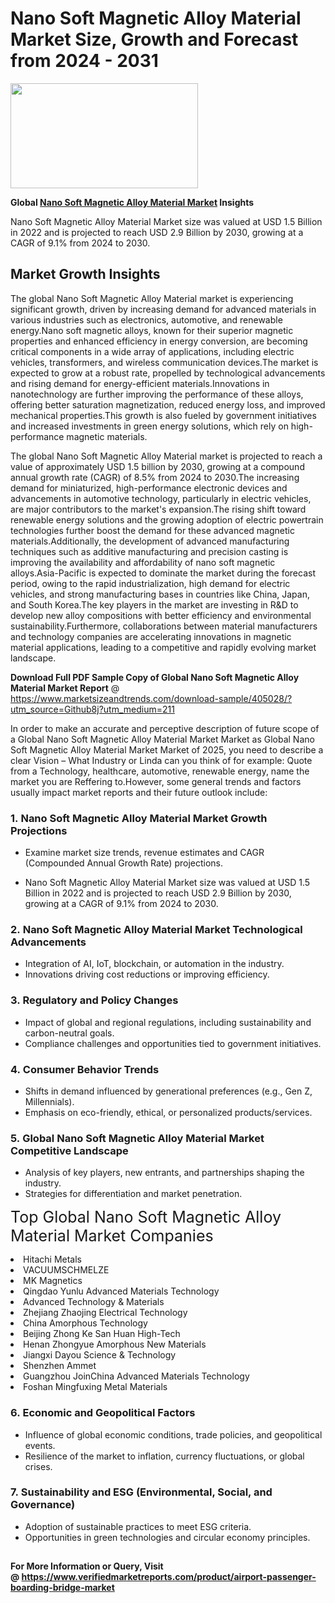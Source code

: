<H1>Nano Soft Magnetic Alloy Material Market Size, Growth and Forecast from 2024 - 2031</H1><img class="aligncenter size-medium wp-image-584254" src="https://thirdeyenews.in/wp-content/uploads/2024/09/Global-Market-Research-300x168.jpeg" alt="" width="300" height="168" /><p><strong>Global&nbsp;<a href="https://www.marketsizeandtrends.com/download-sample/405028/?utm_source=Github8j?utm_medium=211">Nano Soft Magnetic Alloy Material Market</a> Insights</strong></p><p>Nano Soft Magnetic Alloy Material Market size was valued at USD 1.5 Billion in 2022 and is projected to reach USD 2.9 Billion by 2030, growing at a CAGR of 9.1% from 2024 to 2030.</p><p><h2>Market Growth Insights</h2> The global Nano Soft Magnetic Alloy Material market is experiencing significant growth, driven by increasing demand for advanced materials in various industries such as electronics, automotive, and renewable energy.Nano soft magnetic alloys, known for their superior magnetic properties and enhanced efficiency in energy conversion, are becoming critical components in a wide array of applications, including electric vehicles, transformers, and wireless communication devices.The market is expected to grow at a robust rate, propelled by technological advancements and rising demand for energy-efficient materials.Innovations in nanotechnology are further improving the performance of these alloys, offering better saturation magnetization, reduced energy loss, and improved mechanical properties.This growth is also fueled by government initiatives and increased investments in green energy solutions, which rely on high-performance magnetic materials.<p>The global Nano Soft Magnetic Alloy Material market is projected to reach a value of approximately USD 1.5 billion by 2030, growing at a compound annual growth rate (CAGR) of 8.5% from 2024 to 2030.The increasing demand for miniaturized, high-performance electronic devices and advancements in automotive technology, particularly in electric vehicles, are major contributors to the market's expansion.The rising shift toward renewable energy solutions and the growing adoption of electric powertrain technologies further boost the demand for these advanced magnetic materials.Additionally, the development of advanced manufacturing techniques such as additive manufacturing and precision casting is improving the availability and affordability of nano soft magnetic alloys.Asia-Pacific is expected to dominate the market during the forecast period, owing to the rapid industrialization, high demand for electric vehicles, and strong manufacturing bases in countries like China, Japan, and South Korea.The key players in the market are investing in R&D to develop new alloy compositions with better efficiency and environmental sustainability.Furthermore, collaborations between material manufacturers and technology companies are accelerating innovations in magnetic material applications, leading to a competitive and rapidly evolving market landscape.<p><span class=""><strong>Download Full PDF Sample Copy of Global Nano Soft Magnetic Alloy Material Market Report</strong> @ <a href="https://www.marketsizeandtrends.com/download-sample/405028/?utm_source=Github8j?utm_medium=211" target="_blank">https://www.marketsizeandtrends.com/download-sample/405028/?utm_source=Github8j?utm_medium=211</a></span></p><p>In order to make an accurate and perceptive description of future scope of a Global&nbsp;Nano Soft Magnetic Alloy Material Market Market as Global&nbsp;Nano Soft Magnetic Alloy Material Market Market of 2025, you need to describe a clear Vision &ndash; What Industry or Linda can you think of for example: Quote from a Technology, healthcare, automotive, renewable energy, name the market you are Reffering to.However, some general trends and factors usually impact market reports and their future outlook include:</p><h3>1.&nbsp;<strong>Nano Soft Magnetic Alloy Material Market Growth Projections</strong></h3><ul><li>Examine market size trends, revenue estimates and CAGR (Compounded Annual Growth Rate) projections.</li><li><p>Nano Soft Magnetic Alloy Material Market size was valued at USD 1.5 Billion in 2022 and is projected to reach USD 2.9 Billion by 2030, growing at a CAGR of 9.1% from 2024 to 2030.</p></li></ul><h3>2.&nbsp;<strong>Nano Soft Magnetic Alloy Material Market Technological Advancements</strong></h3><ul><li>Integration of AI, IoT, blockchain, or automation in the industry.</li><li>Innovations driving cost reductions or improving efficiency.</li></ul><h3>3.&nbsp;<strong>Regulatory and Policy Changes</strong></h3><ul><li>Impact of global and regional regulations, including sustainability and carbon-neutral goals.</li><li>Compliance challenges and opportunities tied to government initiatives.</li></ul><h3>4.&nbsp;<strong>Consumer Behavior Trends</strong></h3><ul><li>Shifts in demand influenced by generational preferences (e.g., Gen Z, Millennials).</li><li>Emphasis on eco-friendly, ethical, or personalized products/services.</li></ul><h3>5.&nbsp;<strong>Global Nano Soft Magnetic Alloy Material Market Competitive Landscape</strong></h3><ul><li>Analysis of key players, new entrants, and partnerships shaping the industry.</li><li>Strategies for differentiation and market penetration.</li></ul><p data-pm-slice="1 1 []"><span style="color: inherit; font-family: inherit; font-size: 25px;">Top Global Nano Soft Magnetic Alloy Material Market Companies</span></p><div class="" data-test-id=""><p><li>Hitachi Metals</li><li> VACUUMSCHMELZE</li><li> MK Magnetics</li><li> Qingdao Yunlu Advanced Materials Technology</li><li> Advanced Technology & Materials</li><li> Zhejiang Zhaojing Electrical Technology</li><li> China Amorphous Technology</li><li> Beijing Zhong Ke San Huan High-Tech</li><li> Henan Zhongyue Amorphous New Materials</li><li> Jiangxi Dayou Science & Technology</li><li> Shenzhen Ammet</li><li> Guangzhou JoinChina Advanced Materials Technology</li><li> Foshan Mingfuxing Metal Materials</li></p></div><h3>6.&nbsp;<strong>Economic and Geopolitical Factors</strong></h3><ul><li>Influence of global economic conditions, trade policies, and geopolitical events.</li><li>Resilience of the market to inflation, currency fluctuations, or global crises.</li></ul><h3>7.&nbsp;<strong>Sustainability and ESG (Environmental, Social, and Governance)</strong></h3><ul><li>Adoption of sustainable practices to meet ESG criteria.</li><li>Opportunities in green technologies and circular economy principles.</li></ul><h2><strong style="font-size: 14px;">For More Information or Query, Visit @&nbsp;</strong><a style="background-color: #ffffff; font-size: 14px;" href="https://www.marketsizeandtrends.com/report/nano-soft-magnetic-alloy-material-market/" target="_blank">https://www.verifiedmarketreports.com/product/airport-passenger-boarding-bridge-market</a></h2>